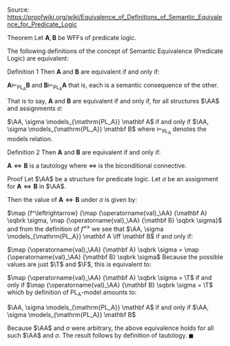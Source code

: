 # 

Source: https://proofwiki.org/wiki/Equivalence_of_Definitions_of_Semantic_Equivalence_for_Predicate_Logic



Theorem
Let $\mathbf A, \mathbf B$ be WFFs of predicate logic.

The following definitions of the concept of Semantic Equivalence (Predicate Logic) are equivalent:

Definition 1
Then $\mathbf A$ and $\mathbf B$ are equivalent if and only if:

$\mathbf A \models_{\mathrm{PL_A}} \mathbf B$ and $\mathbf B \models_{\mathrm{PL_A}} \mathbf A$
that is, each is a semantic consequence of the other.

That is to say, $\mathbf A$ and $\mathbf B$ are equivalent if and only if, for all structures $\AA$ and assignments $\sigma$:

$\AA, \sigma \models_{\mathrm{PL_A}} \mathbf A$ if and only if $\AA, \sigma \models_{\mathrm{PL_A}} \mathbf B$
where $\models_{\mathrm{PL_A}}$ denotes the models relation.


Definition 2
Then $\mathbf A$ and $\mathbf B$ are equivalent if and only if:

$\mathbf A \iff \mathbf B$ is a tautology
where $\iff$ is the biconditional connective.


Proof
Let $\AA$ be a structure for predicate logic.
Let $\sigma$ be an assignment for $\mathbf A \iff \mathbf B$ in $\AA$.

Then the value of $\mathbf A \iff \mathbf B$ under $\sigma$ is given by:

$\map {f^\leftrightarrow} {\map {\operatorname{val}_\AA} {\mathbf A} \sqbrk \sigma, \map {\operatorname{val}_\AA} {\mathbf B} \sqbrk \sigma}$
and from the definition of $f^\leftrightarrow$ we see that $\AA, \sigma \models_{\mathrm{PL_A}} \mathbf A \iff \mathbf B$ if and only if:

$\map {\operatorname{val}_\AA} {\mathbf A} \sqbrk \sigma = \map {\operatorname{val}_\AA} {\mathbf B} \sqbrk \sigma$
Because the possible values are just $\T$ and $\F$, this is equivalent to:

$\map {\operatorname{val}_\AA} {\mathbf A} \sqbrk \sigma = \T$ if and only if $\map {\operatorname{val}_\AA} {\mathbf B} \sqbrk \sigma = \T$
which by definition of $\mathrm{PL_A}$-model amounts to:

$\AA, \sigma \models_{\mathrm{PL_A}} \mathbf A$ if and only if $\AA, \sigma \models_{\mathrm{PL_A}} \mathbf B$

Because $\AA$ and $\sigma$ were arbitrary, the above equivalence holds for all such $\AA$ and $\sigma$.
The result follows by definition of tautology.
$\blacksquare$





